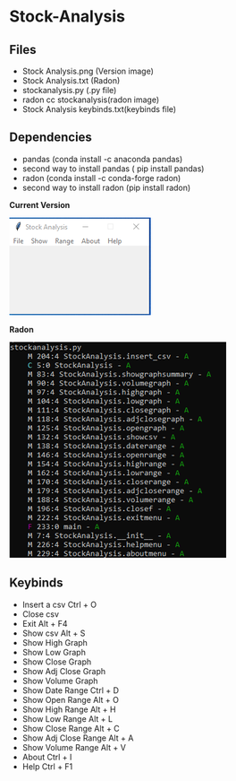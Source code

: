 # Stock-Analysis

## Files
<ul>
<li> Stock Analysis.png (Version image) </li>
<li> Stock Analysis.txt (Radon) </li>
<li> stockanalysis.py (.py file) </li>
<li> radon cc stockanalysis(radon image) </li>
<li> Stock Analysis keybinds.txt(keybinds file) </li>
</ul>


## Dependencies

<ul>
    <li> pandas (conda install -c anaconda pandas) </li>
    <li> second way to install pandas ( pip install pandas) </li>
    <li> radon (conda install -c conda-forge radon) </li>
    <li> second way to install radon (pip install radon) </li>
</ul>

**Current Version**

<p><img src ="Stock Analysis.png" title = "Stock Analysis Version"/> </p>

**Radon**

<p><img src="radon cc stockanalysis.png" title = "Stock Analysis Radon"/> </p>


## Keybinds
<ul>
<li> Insert a csv Ctrl + O </li>
<li> Close csv </li>
<li> Exit Alt + F4 </li>
<li> Show csv Alt + S </li>
<li> Show High Graph </li>
<li> Show Low Graph </li>
<li> Show Close Graph </li>
<li> Show Adj Close Graph </li>
<li> Show Volume Graph </li>
<li> Show Date Range Ctrl + D </li>
<li> Show Open Range Alt + O </li>
<li> Show High Range Alt + H </li>
<li> Show Low Range Alt + L </li>
<li> Show Close Range Alt + C </li>
<li> Show Adj Close Range Alt + A </li>
<li> Show Volume Range Alt + V </li>
<li> About Ctrl + I </li>
<li> Help Ctrl + F1 </li>
</ul>
